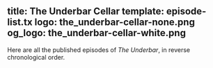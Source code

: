 title: The Underbar Cellar
template: episode-list.tx
logo: the_underbar-cellar-none.png
og_logo: the_underbar-cellar-white.png
---

Here are all the published episodes of *The Underbar*,
in reverse chronological order.
